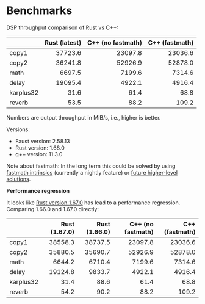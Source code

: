 # Benchmarks

DSP throughput comparison of Rust vs C++:

|           |   Rust (latest) |   C++ (no fastmath) |   C++ (fastmath) |
|:----------|----------------:|--------------------:|-----------------:|
| copy1     |         37723.6 |             23097.8 |          23036.6 |
| copy2     |         36241.8 |             52926.9 |          52878.0 |
| math      |          6697.5 |              7199.6 |           7314.6 |
| delay     |         19095.4 |              4922.1 |           4916.4 |
| karplus32 |            31.6 |                61.4 |             68.8 |
| reverb    |            53.5 |                88.2 |            109.2 |

Numbers are output throughput in MiB/s, i.e., higher is better.

Versions:
- Faust version: 2.58.13
- Rust version: 1.68.0
- g++ version: 11.3.0

Note about fastmath:
In the long term this could be solved by using [fastmath intrinsics](https://doc.rust-lang.org/core/intrinsics/fn.fadd_fast.html)
(currently a nightly feature) or [future higher-level solutions](https://github.com/rust-lang/rust/issues/21690).

**Performance regression**

It looks like [Rust version 1.67.0](https://github.com/rust-lang/rust/blob/master/RELEASES.md#version-1670-2023-01-26)
has lead to a performance regression. Comparing 1.66.0 and 1.67.0 directly:

|           |   Rust (1.67.0) |   Rust (1.66.0) |   C++ (no fastmath) |   C++ (fastmath) |
|:----------|----------------:|----------------:|--------------------:|-----------------:|
| copy1     |         38558.3 |         38737.5 |             23097.8 |          23036.6 |
| copy2     |         35880.5 |         35690.7 |             52926.9 |          52878.0 |
| math      |          6644.2 |          6710.4 |              7199.6 |           7314.6 |
| delay     |         19124.8 |          9833.7 |              4922.1 |           4916.4 |
| karplus32 |            31.4 |            88.6 |                61.4 |             68.8 |
| reverb    |            54.2 |            90.2 |                88.2 |            109.2 |
